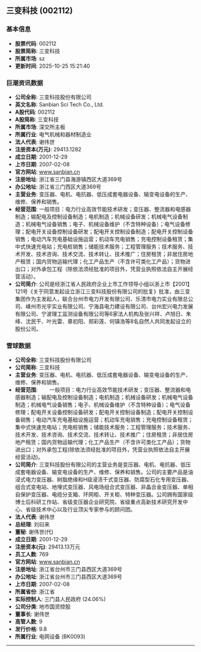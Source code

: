 ## 三变科技 (002112)

### 基本信息

- **股票代码**: 002112
- **股票简称**: 三变科技
- **所属市场**: sz
- **更新时间**: 2025-10-25 15:21:40

### 巨潮资讯数据

- **公司全称**: 三变科技股份有限公司
- **英文名称**: Sanbian Sci Tech Co., Ltd.
- **A股代码**: 002112
- **A股简称**: 三变科技
- **所属市场**: 深交所主板
- **所属行业**: 电气机械和器材制造业
- **法人代表**: 谢伟世
- **注册资本(万元)**: 29413.1282
- **成立日期**: 2001-12-29
- **上市日期**: 2007-02-08
- **官方网站**: www.sanbian.cn
- **注册地址**: 浙江省三门县海游镇西区大道369号
- **办公地址**: 浙江省三门西区大道369号
- **主营业务**: 变压器、电机、电抗器、低压成套电器设备、输变电设备的生产、维修、保养和销售。
- **经营范围**: 一般项目：电力行业高效节能技术研发；变压器、整流器和电感器制造；输配电及控制设备制造；电机制造；机械设备研发；机械电气设备制造；机械电气设备销售；电子、机械设备维护（不含特种设备）；电气设备修理；配电开关设备控制设备研发；配电开关控制设备制造；配电开关控制设备销售；电动汽车充电基础设施运营；机动车充电销售；充电控制设备租赁；集中式快速充电站；充电桩销售；储能技术服务；工程管理服务；技术服务、技术开发、技术咨询、技术交流、技术转让、技术推广；住房租赁；非居住房地产租赁；国内货物运输代理；化工产品生产（不含许可类化工产品）；货物进出口；对外承包工程（除依法须经批准的项目外，凭营业执照依法自主开展经营活动）。
- **公司简介**: 公司是经浙江省人民政府企业上市工作领导小组以浙上市【2001】121号《关于同意发起设立浙江三变科技股份有限公司的批复》批准，由三变集团作为主发起人，联合台州市电力开发有限公司、乐清市电力实业有限总公司、嵊州市光宇实业有限公司、宁海县电力建设有限公司、台州宏兴电力发展有限公司、宁波理工监测设备有限公司等6家法人机构及张兴祥、卢旭日、朱峰、沈民干、叶光雷、章初阳、郑彩莲、何镇浩等8名自然人共同发起设立的股份公司。

### 雪球数据

- **公司全称**: 三变科技股份有限公司
- **公司简称**: 三变科技
- **主营业务**: 变压器、电机、电抗器、低压成套电器设备、输变电设备的生产、维修、保养和销售。
- **经营范围**: 　　一般项目：电力行业高效节能技术研发；变压器、整流器和电感器制造；输配电及控制设备制造；电机制造；机械设备研发；机械电气设备制造；机械电气设备销售；电子、机械设备维护（不含特种设备）；电气设备修理；配电开关设备控制设备研发；配电开关控制设备制造；配电开关控制设备销售；电动汽车充电基础设施运营；机动车充电销售；充电控制设备租赁；集中式快速充电站；充电桩销售；储能技术服务；工程管理服务；技术服务、技术开发、技术咨询、技术交流、技术转让、技术推广；住房租赁；非居住房地产租赁；国内货物运输代理；化工产品生产（不含许可类化工产品）；货物进出口；对外承包工程(除依法须经批准的项目外，凭营业执照依法自主开展经营活动)。
- **公司简介**: 三变科技股份有限公司的主营业务是变压器、电机、电抗器、低压成套电器设备、输变电设备的生产、维修、保养和销售。公司的主要产品是油浸式电力变压器、树脂绝缘和H级浸渍干式变压器、防腐型石化专用变压器、组合式变电站、地埋式变压器、风电场组合式变压器、非晶合金变压器、单相自保护变压器、电缆分支箱、环网柜、开关柜、特种变压器。公司拥有国家级博士后科研工作站、省级变压器企业研究院、省级重点高新技术研究开发中心、省级技术中心以及行业顶尖专家参与的顾问团。
- **法人代表**: 谢伟世
- **总经理**: 刘曰来
- **董秘**: 谢伟世(代)
- **成立日期**: 2001-12-29
- **注册资本(元)**: 29413.13万元
- **员工人数**: 769
- **官方网站**: www.sanbian.cn
- **注册地址**: 浙江省台州市三门县西区大道369号
- **办公地址**: 浙江省台州市三门县西区大道369号
- **上市日期**: 2007-02-08
- **所属省份**: 浙江省
- **实际控制人**: 三门县人民政府 (24.06%)
- **公司分类**: 地市国资控股
- **董事长**: 谢伟世
- **高管人数**: 9
- **发行价格**: 9.8
- **所属行业**: 电网设备 (BK0093)

---